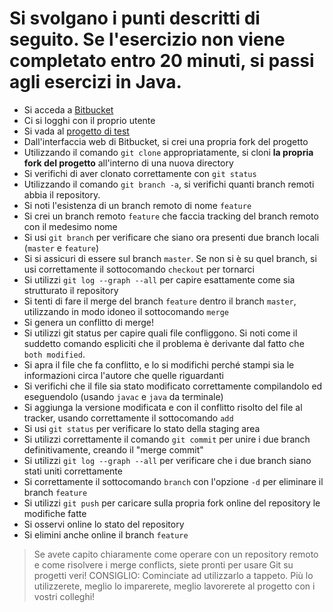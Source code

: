 # Si svolgano i punti descritti di seguito. Se l'esercizio non viene completato entro 20 minuti, si passi agli esercizi in Java.

* Si acceda a [Bitbucket](https://bitbucket.org/)
* Ci si logghi con il proprio utente
* Si vada al [progetto di test](git@bitbucket.org:danysk/courses-oop-git-merge-conflict-test.git)
* Dall'interfaccia web di Bitbucket, si crei una propria fork del progetto
* Utilizzando il comando ``git clone`` appropriatamente, si cloni **la propria fork del progetto** all'interno di una nuova directory
* Si verifichi di aver clonato correttamente con `git status`
* Utilizzando il comando `git branch -a`, si verifichi quanti branch remoti abbia il repository.
* Si noti l'esistenza di un branch remoto di nome `feature`
* Si crei un branch remoto `feature` che faccia tracking del branch remoto con il medesimo nome
* Si usi `git branch` per verificare che siano ora presenti due branch locali (`master` e `feature`)
* Si si assicuri di essere sul branch `master`. Se non si è su quel branch, si usi correttamente il sottocomando `checkout` per tornarci
* Si utilizzi `git log --graph --all` per capire esattamente come sia strutturato il repository
* Si tenti di fare il merge del branch `feature` dentro il branch `master`, utilizzando in modo idoneo il sottocomando `merge`
* Si genera un conflitto di merge!
* Si utilizzi git status per capire quali file confliggono. Si noti come il suddetto comando espliciti che il problema è derivante dal fatto che `both modified`.
* Si apra il file che fa conflitto, e lo si modifichi perché stampi sia le informazioni circa l'autore che quelle riguardanti
* Si verifichi che il file sia stato modificato correttamente compilandolo ed eseguendolo (usando `javac` e `java` da terminale)
* Si aggiunga la versione modificata e con il conflitto risolto del file al tracker, usando correttamente il sottocomando `add`
* Si usi `git status` per verificare lo stato della staging area
* Si utilizzi correttamente il comando `git commit` per unire i due branch definitivamente, creando il "merge commit"
* Si utilizzi `git log --graph --all` per verificare che i due branch siano stati uniti correttamente
* Si correttamente il sottocomando `branch` con l'opzione `-d` per eliminare il branch `feature`
* Si utilizzi `git push` per caricare sulla propria fork online del repository le modifiche fatte
* Si osservi online lo stato del repository
* Si elimini anche online il branch `feature`

> Se avete capito chiaramente come operare con un repository remoto e come risolvere i merge conflicts, siete pronti per usare Git su progetti veri! CONSIGLIO: Cominciate ad utilizzarlo a tappeto. Più lo utilizzerete, meglio lo imparerete, meglio lavorerete al progetto con i vostri colleghi!

